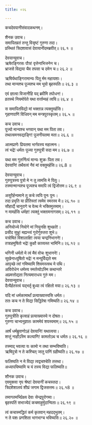 ```yaml
---
title: ०२६

---
```

कचदेवयानीसंवादकथनम्।  
  
शैनक उवाच।  
समापितव्रतं तन्तु विसृष्टं गुरुणा तदा।  
प्रस्थितं त्रिदशावासं देवायानीदमब्रवीत्॥ २६.१ ॥  
  
देवयान्युवाच।  
ऋषेरङ्गिरसः पौत्र! वृत्तेनाभिजनेन च।  
भ्राजसे विद्यया चैव तपसा च दमेन च॥ २६.२ ॥  
  
ऋषिर्यथाङ्गिरामान्यः पितु र्मम महायशाः।  
तथा मान्यश्च पूज्यश्च मम भूयो बृहस्पतिः॥ २६.३ ॥  
  
एवं ज्ञात्वा विजानीहि यद्‌ ब्रवीमि तपोधन!।  
व्रतस्थे नियमोपेते यथा वर्त्ताम्यहं त्वयि॥ २६.४ ॥  
  
स समापितविद्यो मां भक्तान्न त्यक्तुमर्हसि।  
गृहाणपाणिं विधिवन् मम मन्त्रपुरस्कृतम्॥ २६.५ ॥  
  
कच उवाच।  
पूज्यो मान्यश्च भगवान् यथा मम पिता तव।  
तथात्वमनवद्याङ्गि! पूजनीयतमा मता॥ २६.६ ॥  
  
आत्मप्राणेः प्रियतमा भार्गवस्य महात्मनः।  
त्वं भद्रे! धर्मतः पूज्या गुरुपुत्री सदा मम॥ २६.७ ॥  
  
यथा मम गुरुर्नित्यं मान्यः शुक्रः पिता तव।  
देवयानि! तथैवत्वं नैवं मां वक्तुमर्हसि॥ २६.8 ॥  
  
देवयान्युवाच।  
गुरुपुत्रस्य पुत्रो मे न तु त्वमसि मे पितुः।  
तस्मान्मान्यश्च पूज्यश्च ममापि त्वं द्विजोत्तम॥ २६.९ ॥  
  
असुरैर्हन्यमाने तु कचे त्वयि पुनः पुनः।  
तदा प्रभृति या प्रीतिस्तां त्वमेव स्मरस्व मे॥ २६.१० ॥  
सौहार्द्ये चानुरागे च वेत्थ मे भक्तिमुत्तमाम्।  
न मामर्हसि धर्मज्ञ! त्यक्तुं भक्तामनागसम्॥ २६.११ ॥  
  
कच उवाच।  
अनियोज्ये नियोगे मां नियुनक्षि शुभव्रते!।  
प्रसीद सुभ्रु! मह्यन्त्वं गुरोर्गुरुतरा शुभे॥  
यत्रोषितं विशालाक्षि! त्वया चन्द्रनिभानने!।  
तत्राहमुषितो भद्रे! कुक्षौ काव्यस्त भामिनि॥ २६.१२ ॥  
  
भगिनी धर्मतो मे त्वं मैवं वोचः शुभानने!।  
सुखेनाध्युषितो भद्रे! न मन्युर्विद्यते मम  
आपृच्छे त्वां गमिष्यामि शिवमस्त्वथ मे पथि।  
अविरोधेन धर्मस्य स्मर्तव्योऽस्मि कथान्तरे  
अप्रमत्तोद्यता नित्यमाराधय गुरुं मम।  
देवयान्युवाच।  
दैत्यैर्हतस्त्वं यद्भर्तृ बुध्या त्वं रक्षितो मया॥ २६.१३ ॥  
  
यदि मां धर्मकामार्थां प्रत्याख्यास्यसि धर्मतः।  
ततः कच न ते विद्या सिद्धिरेषा गमिष्यति॥ २६.१४ ॥  
  
कच उवाच।  
गुरुपुत्रीति कृत्वाहं प्रत्याख्यास्ये न दोषतः।  
गुरुणा चाभ्यनुज्ञातः काममेवं शपस्वमाम्॥ २६.१५ ॥  
  
आर्षं धर्मब्रुवाणोऽहं देवयानि! यथात्वया।  
शप्तुं नार्होऽस्मि कल्याणि! कामतोऽथ च धर्मतः॥ २६.१६ ॥  
  
तस्माद् भवत्या यः कामो न तथा सम्भविष्यति।  
ऋषिपुत्रो न ते कश्चित्‌ जातु पाणिं ग्रहीष्यति॥ २६.१७ ॥  
  
फलिष्यति न मे विद्या त्वद्वचश्चेति तत्तथा।  
अध्यापयिष्यामि च यं तस्य विद्या फलिष्यति॥  
  
शौनक उवाच।  
एवमुक्त्वा नृप श्रेष्ठ! देवयानीं कचस्तदा।  
त्रिदशेशालयं शीघ्रं जगाम द्विजसत्तमः॥ २६.१8 ॥  
  
तमागतमभिप्रेक्ष्य देवाः सेन्द्रपुरोगमाः।  
बृहस्पतिं सभाज्येदं कचमाहुर्मुदान्विताः॥ २६.१९ ॥  
  
त्वं कचास्मद्धितं कर्म कृतवान् महदद्भुतम्।  
न ते यशः प्रणशिता भागभाग्च भविष्यसि॥ २६.२० ॥